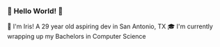 ### :hatching_chick: **Hello World!** :hatching_chick:
 :sparkling_heart: I'm Iris! 
 A 29 year old aspiring dev in San Antonio, TX
 :mortar_board: I'm currently wrapping up my Bachelors in Computer Science 



